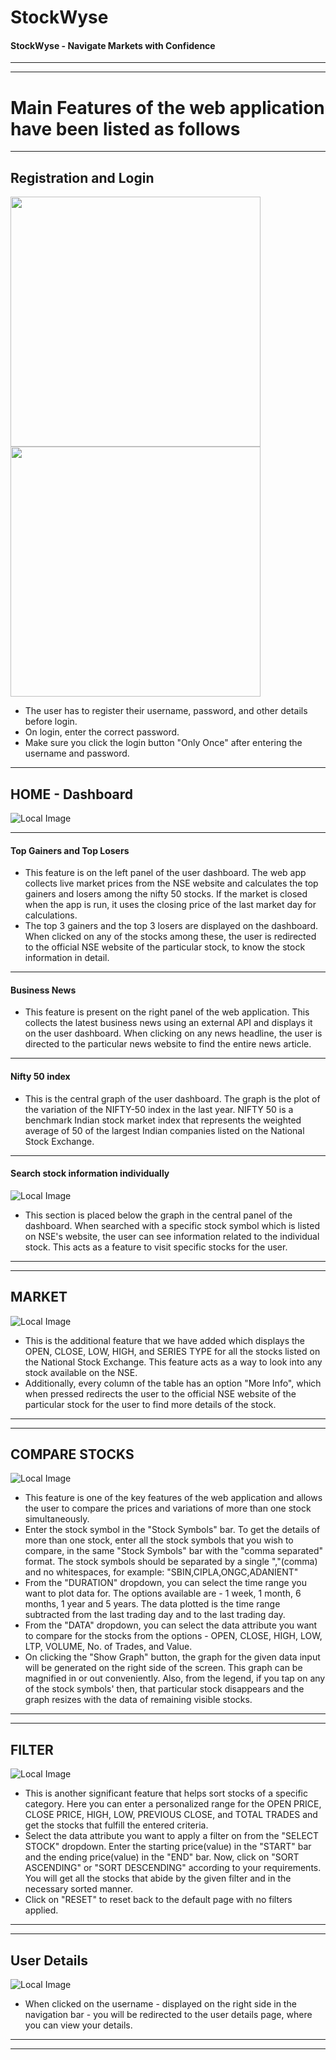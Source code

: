 # StockWyse 
#### StockWyse - Navigate Markets with Confidence
----
---------
# Main Features of the web application have been listed as follows
---------
## Registration and Login
<img src="/screenshots/register.png" width="400" /> <img src="/screenshots/login.png" width="400" />
* The user has to register their username, password, and other details before login.
* On login, enter the correct password.
* Make sure you click the login button "Only Once" after entering the username and password.
---------
## HOME - Dashboard
![Local Image](/screenshots/dashboard.jpg)

------
#### Top Gainers and Top Losers
- This feature is on the left panel of the user dashboard. The web app collects live market prices from the NSE website and calculates the top gainers and losers among the nifty 50 stocks. If the market is closed when the app is run, it uses the closing price of the last market day for calculations. 
- The top 3 gainers and the top 3 losers are displayed on the dashboard. When clicked on any of the stocks among these, the user is redirected to the official NSE website of the particular stock, to know the stock information in detail.
--------
#### Business News
- This feature is present on the right panel of the web application. This collects the latest business news using an external API and displays it on the user dashboard. When clicking on any news headline, the user is directed to the particular news website to find the entire news article.
----------
#### Nifty 50 index
- This is the central graph of the user dashboard. The graph is the plot of the variation of the NIFTY-50 index in the last year. NIFTY 50 is a benchmark Indian stock market index that represents the weighted average of 50 of the largest Indian companies listed on the National Stock Exchange.
------
#### Search stock information individually
![Local Image](/screenshots/dashboardsearch.jpg)
- This section is placed below the graph in the central panel of the dashboard. When searched with a specific stock symbol which is listed on NSE's website, the user can see information related to the individual stock. This acts as a feature to visit specific stocks for the user.
-----------
----------------
## MARKET
![Local Image](/screenshots/market.png)
- This is the additional feature that we have added which displays the OPEN, CLOSE, LOW, HIGH, and SERIES TYPE for all the stocks listed on the National Stock Exchange. This feature acts as a way to look into any stock available on the NSE.
- Additionally, every column of the table has an option "More Info", which when pressed redirects the user to the official NSE website of the particular stock for the user to find more details of the stock.
-----------
-----------
## COMPARE STOCKS
![Local Image](/screenshots/comparestocks.png)
- This feature is one of the key features of the web application and allows the user to compare the prices and variations of more than one stock simultaneously.
- Enter the stock symbol in the "Stock Symbols" bar. To get the details of more than one stock, enter all the stock symbols that you wish to compare, in the same "Stock Symbols" bar with the "comma separated" format. The stock symbols should be separated by a single ","(comma) and no whitespaces, for example: "SBIN,CIPLA,ONGC,ADANIENT"
- From the "DURATION" dropdown, you can select the time range you want to plot data for. The options available are - 1 week, 1 month, 6 months, 1 year and 5 years. The data plotted is the time range subtracted from the last trading day and to the last trading day.
- From the "DATA" dropdown, you can select the data attribute you want to compare for the stocks from the options - OPEN, CLOSE, HIGH, LOW, LTP, VOLUME, No. of Trades, and Value. 
- On clicking the "Show Graph" button, the graph for the given data input will be generated on the right side of the screen. This graph can be magnified in or out conveniently. Also, from the legend, if you tap on any of the stock symbols' then, that particular stock disappears and the graph resizes with the data of remaining visible stocks.
---------
----------
## FILTER
![Local Image](/screenshots/filter.png)
- This is another significant feature that helps sort stocks of a specific category. Here you can enter a personalized range for the OPEN  PRICE, CLOSE PRICE, HIGH, LOW, PREVIOUS CLOSE, and TOTAL TRADES and get the stocks that fulfill the entered criteria.
- Select the data attribute you want to apply a filter on from the "SELECT STOCK" dropdown. Enter the starting price(value) in the "START" bar and the ending price(value) in the "END" bar. Now, click on "SORT ASCENDING" or "SORT DESCENDING" according to your requirements. You will get all the stocks that abide by the given filter and in the necessary sorted manner.
- Click on "RESET" to reset back to the default page with no filters applied.
-------------------
---------------
## User Details
![Local Image](/screenshots/userdetails.png)
- When clicked on the username - displayed on the right side in the navigation bar - you will be redirected to the user details page, where you can view your details.
----------
----------
